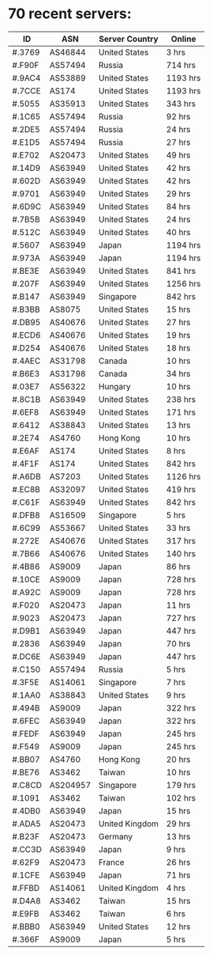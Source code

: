 # 70 recent servers:

| ID | ASN | Server Country | Online |
| ------ | ------ | ------ | ------ |
| #.3769 | AS46844 | United States | 3 hrs |
| #.F90F | AS57494 | Russia | 714 hrs |
| #.9AC4 | AS53889 | United States | 1193 hrs |
| #.7CCE | AS174 | United States | 1193 hrs |
| #.5055 | AS35913 | United States | 343 hrs |
| #.1C65 | AS57494 | Russia | 92 hrs |
| #.2DE5 | AS57494 | Russia | 24 hrs |
| #.E1D5 | AS57494 | Russia | 27 hrs |
| #.E702 | AS20473 | United States | 49 hrs |
| #.14D9 | AS63949 | United States | 42 hrs |
| #.602D | AS63949 | United States | 42 hrs |
| #.9701 | AS63949 | United States | 29 hrs |
| #.6D9C | AS63949 | United States | 84 hrs |
| #.7B5B | AS63949 | United States | 24 hrs |
| #.512C | AS63949 | United States | 40 hrs |
| #.5607 | AS63949 | Japan | 1194 hrs |
| #.973A | AS63949 | Japan | 1194 hrs |
| #.BE3E | AS63949 | United States | 841 hrs |
| #.207F | AS63949 | United States | 1256 hrs |
| #.B147 | AS63949 | Singapore | 842 hrs |
| #.B3BB | AS8075 | United States | 15 hrs |
| #.DB95 | AS40676 | United States | 27 hrs |
| #.ECD6 | AS40676 | United States | 19 hrs |
| #.D254 | AS40676 | United States | 18 hrs |
| #.4AEC | AS31798 | Canada | 10 hrs |
| #.B6E3 | AS31798 | Canada | 34 hrs |
| #.03E7 | AS56322 | Hungary | 10 hrs |
| #.8C1B | AS63949 | United States | 238 hrs |
| #.6EF8 | AS63949 | United States | 171 hrs |
| #.6412 | AS38843 | United States | 13 hrs |
| #.2E74 | AS4760 | Hong Kong | 10 hrs |
| #.E6AF | AS174 | United States | 8 hrs |
| #.4F1F | AS174 | United States | 842 hrs |
| #.A6DB | AS7203 | United States | 1126 hrs |
| #.EC8B | AS32097 | United States | 419 hrs |
| #.C61F | AS63949 | United States | 842 hrs |
| #.DFB8 | AS16509 | Singapore | 5 hrs |
| #.6C99 | AS53667 | United States | 33 hrs |
| #.272E | AS40676 | United States | 317 hrs |
| #.7B66 | AS40676 | United States | 140 hrs |
| #.4B86 | AS9009 | Japan | 86 hrs |
| #.10CE | AS9009 | Japan | 728 hrs |
| #.A92C | AS9009 | Japan | 728 hrs |
| #.F020 | AS20473 | Japan | 11 hrs |
| #.9023 | AS20473 | Japan | 727 hrs |
| #.D9B1 | AS63949 | Japan | 447 hrs |
| #.2836 | AS63949 | Japan | 70 hrs |
| #.DC6E | AS63949 | Japan | 447 hrs |
| #.C150 | AS57494 | Russia | 5 hrs |
| #.3F5E | AS14061 | Singapore | 7 hrs |
| #.1AA0 | AS38843 | United States | 9 hrs |
| #.494B | AS9009 | Japan | 322 hrs |
| #.6FEC | AS63949 | Japan | 322 hrs |
| #.FEDF | AS63949 | Japan | 245 hrs |
| #.F549 | AS9009 | Japan | 245 hrs |
| #.BB07 | AS4760 | Hong Kong | 20 hrs |
| #.BE76 | AS3462 | Taiwan | 10 hrs |
| #.C8CD | AS204957 | Singapore | 179 hrs |
| #.1091 | AS3462 | Taiwan | 102 hrs |
| #.4DB0 | AS63949 | Japan | 15 hrs |
| #.ADA5 | AS20473 | United Kingdom | 29 hrs |
| #.B23F | AS20473 | Germany | 13 hrs |
| #.CC3D | AS63949 | Japan | 9 hrs |
| #.62F9 | AS20473 | France | 26 hrs |
| #.1CFE | AS63949 | Japan | 71 hrs |
| #.FFBD | AS14061 | United Kingdom | 4 hrs |
| #.D4A8 | AS3462 | Taiwan | 15 hrs |
| #.E9FB | AS3462 | Taiwan | 6 hrs |
| #.BBB0 | AS63949 | United States | 12 hrs |
| #.366F | AS9009 | Japan | 5 hrs |

